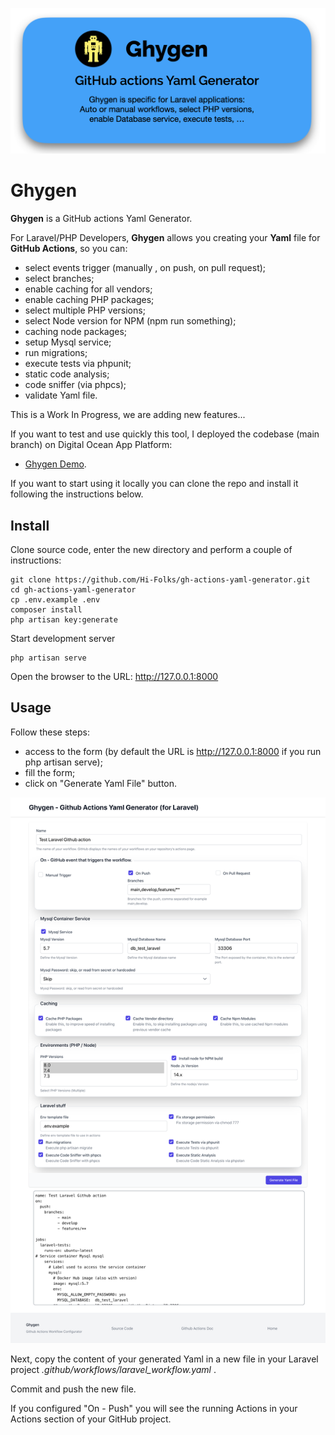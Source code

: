 ![Ghygen](ghygen-github-actions-yaml-generator-laravel.png "Ghygen")

# Ghygen
__Ghygen__ is a GitHub actions Yaml Generator.

For Laravel/PHP Developers, __Ghygen__ allows you creating your __Yaml__ file for __GitHub Actions__, so you can:

- select events trigger (manually , on push, on pull request);
- select branches;
- enable caching for all vendors;
- enable caching PHP packages;
- select multiple PHP versions;
- select Node version for NPM (npm run something);
- caching node packages;
- setup Mysql service;
- run migrations;
- execute tests via phpunit;
- static code analysis; 
- code sniffer (via phpcs);
- validate Yaml file.

This is a Work In Progress, we are adding new features...

If you want to test and use quickly this tool, I deployed the codebase (main branch) on Digital Ocean App Platform:

- [Ghygen Demo](https://ghygen-5proe.ondigitalocean.app/).

If you want to start using it locally you can clone the repo and install it following the instructions below.

## Install
Clone source code, enter the new directory and perform a couple of instructions:
```shell
git clone https://github.com/Hi-Folks/gh-actions-yaml-generator.git
cd gh-actions-yaml-generator
cp .env.example .env
composer install
php artisan key:generate
```
Start development server
```shell
php artisan serve
```
Open the browser to the URL: http://127.0.0.1:8000

## Usage
Follow these steps:
- access to the form (by default the URL is http://127.0.0.1:8000 if you run php artisan serve);
- fill the form;
- click on "Generate Yaml File" button.

![github-actions-generator-laravel](github-actions-generator-laravel.png "github-actions-generator-laravel")

Next, copy the content of your generated Yaml in a new file in your Laravel project _.github/workflows/laravel_workflow.yaml_ .

Commit and push the new file.

If you configured "On - Push" you will see the running Actions in your Actions section of your GitHub project.
